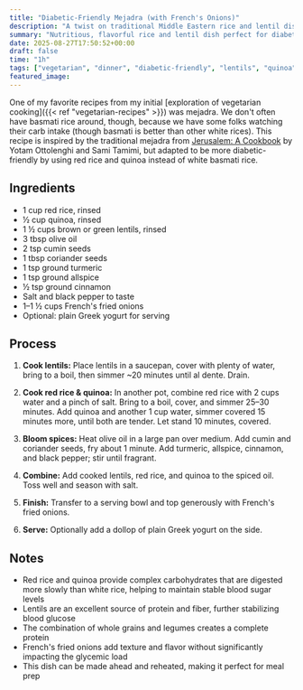 ```yaml
---
title: "Diabetic-Friendly Mejadra (with French's Onions)"
description: "A twist on traditional Middle Eastern rice and lentil dish"
summary: "Nutritious, flavorful rice and lentil dish perfect for diabetic diets"
date: 2025-08-27T17:50:52+00:00
draft: false
time: "1h"
tags: ["vegetarian", "dinner", "diabetic-friendly", "lentils", "quinoa", "red-rice"]
featured_image: 
---
```


One of my favorite recipes from my initial [exploration of vegetarian cooking]({{< ref "vegetarian-recipes" >}}) was mejadra. We don't often have basmati rice around, though, because we have some folks watching their carb intake (though basmati is better than other white rices). This recipe is inspired by the traditional mejadra from [Jerusalem: A Cookbook](https://www.seriouseats.com/recipes/2012/11/mejadra-from-jerusalem.html) by Yotam Ottolenghi and Sami Tamimi, but adapted to be more diabetic-friendly by using red rice and quinoa instead of white basmati rice.

## Ingredients

- 1 cup red rice, rinsed
- ½ cup quinoa, rinsed
- 1 ½ cups brown or green lentils, rinsed
- 3 tbsp olive oil
- 2 tsp cumin seeds
- 1 tbsp coriander seeds
- 1 tsp ground turmeric
- 1 tsp ground allspice
- ½ tsp ground cinnamon
- Salt and black pepper to taste
- 1–1 ½ cups French's fried onions
- Optional: plain Greek yogurt for serving

## Process

1. **Cook lentils:** Place lentils in a saucepan, cover with plenty of water, bring to a boil, then simmer ~20 minutes until al dente. Drain.

2. **Cook red rice & quinoa:** In another pot, combine red rice with 2 cups water and a pinch of salt. Bring to a boil, cover, and simmer 25–30 minutes. Add quinoa and another 1 cup water, simmer covered 15 minutes more, until both are tender. Let stand 10 minutes, covered.

3. **Bloom spices:** Heat olive oil in a large pan over medium. Add cumin and coriander seeds, fry about 1 minute. Add turmeric, allspice, cinnamon, and black pepper; stir until fragrant.

4. **Combine:** Add cooked lentils, red rice, and quinoa to the spiced oil. Toss well and season with salt.

5. **Finish:** Transfer to a serving bowl and top generously with French's fried onions.

6. **Serve:** Optionally add a dollop of plain Greek yogurt on the side.

## Notes

- Red rice and quinoa provide complex carbohydrates that are digested more slowly than white rice, helping to maintain stable blood sugar levels
- Lentils are an excellent source of protein and fiber, further stabilizing blood glucose
- The combination of whole grains and legumes creates a complete protein
- French's fried onions add texture and flavor without significantly impacting the glycemic load
- This dish can be made ahead and reheated, making it perfect for meal prep 